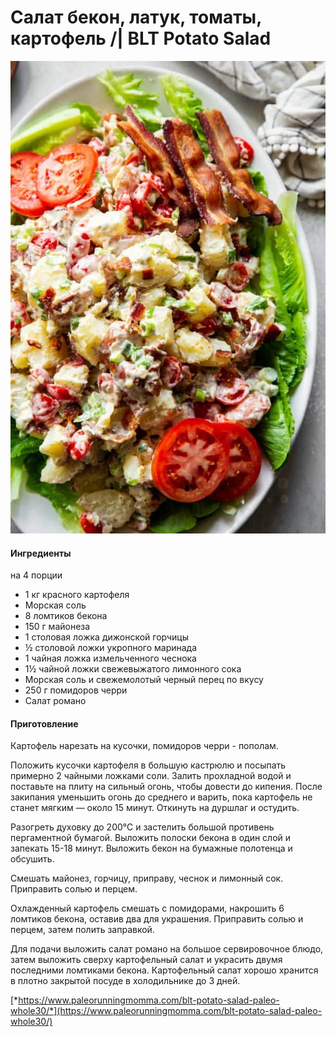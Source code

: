 # Салат бекон, латук, томаты, картофель /| BLT Potato Salad

![BLT Potato Salad](..\pics\blt-potato-salad-2-600x900.jpg)

#### Ингредиенты

на 4 порции

* 1 кг красного картофеля
* Морская соль
* 8 ломтиков бекона
* 150 г майонеза
* 1 столовая ложка дижонской горчицы
* ½ столовой ложки укропного маринада
* 1 чайная ложка измельченного чеснока
* 1½ чайной ложки свежевыжатого лимонного сока
* Морская соль и свежемолотый черный перец по вкусу
* 250 г помидоров черри
* Салат романо

#### Приготовление

Картофель нарезать на кусочки, помидоров черри - пополам.

Положить кусочки картофеля в большую кастрюлю и посыпать примерно 2 чайными ложками соли. Залить прохладной водой и поставьте на плиту на сильный огонь, чтобы довести до кипения.
После закипания уменьшить огонь до среднего и варить, пока картофель не станет мягким — около 15 минут. Откинуть на дуршлаг и остудить.

Разогреть духовку до 200°С и застелить большой противень пергаментной бумагой. Выложить полоски бекона в один слой и запекать 15-18 минут. Выложить бекон на бумажные полотенца и обсушить.

Смешать майонез, горчицу, приправу, чеснок и лимонный сок. Приправить солью и перцем.

Охлажденный картофель смешать с помидорами, накрошить 6 ломтиков бекона, оставив два для украшения. Приправить солью и перцем, затем полить заправкой.

Для подачи выложить салат романо на большое сервировочное блюдо, затем выложить сверху картофельный салат и украсить двумя последними ломтиками бекона. Картофельный салат хорошо хранится в плотно закрытой посуде в холодильнике до 3 дней.

[*https://www.paleorunningmomma.com/blt-potato-salad-paleo-whole30/*](https://www.paleorunningmomma.com/blt-potato-salad-paleo-whole30/)
